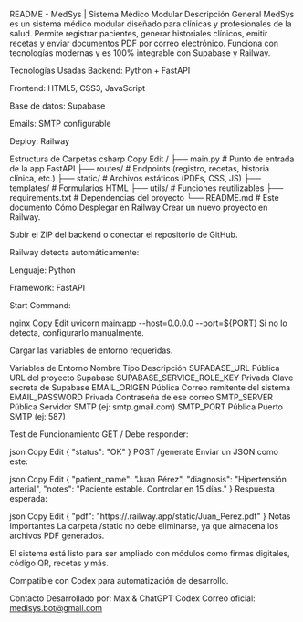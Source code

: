 
README - MedSys | Sistema Médico Modular
Descripción General
MedSys es un sistema médico modular diseñado para clínicas y profesionales de la salud.
Permite registrar pacientes, generar historiales clínicos, emitir recetas y enviar documentos PDF por correo electrónico.
Funciona con tecnologías modernas y es 100% integrable con Supabase y Railway.

Tecnologías Usadas
Backend: Python + FastAPI

Frontend: HTML5, CSS3, JavaScript

Base de datos: Supabase

Emails: SMTP configurable

Deploy: Railway

Estructura de Carpetas
csharp
Copy
Edit
/
├── main.py                  # Punto de entrada de la app FastAPI
├── routes/                  # Endpoints (registro, recetas, historia clínica, etc.)
├── static/                  # Archivos estáticos (PDFs, CSS, JS)
├── templates/               # Formularios HTML
├── utils/                   # Funciones reutilizables
├── requirements.txt         # Dependencias del proyecto
└── README.md                # Este documento
Cómo Desplegar en Railway
Crear un nuevo proyecto en Railway.

Subir el ZIP del backend o conectar el repositorio de GitHub.

Railway detecta automáticamente:

Lenguaje: Python

Framework: FastAPI

Start Command:

nginx
Copy
Edit
uvicorn main:app --host=0.0.0.0 --port=${PORT}
Si no lo detecta, configurarlo manualmente.

Cargar las variables de entorno requeridas.

Variables de Entorno
Nombre	Tipo	Descripción
SUPABASE_URL	Pública	URL del proyecto Supabase
SUPABASE_SERVICE_ROLE_KEY	Privada	Clave secreta de Supabase
EMAIL_ORIGEN	Pública	Correo remitente del sistema
EMAIL_PASSWORD	Privada	Contraseña de ese correo
SMTP_SERVER	Pública	Servidor SMTP (ej: smtp.gmail.com)
SMTP_PORT	Pública	Puerto SMTP (ej: 587)

Test de Funcionamiento
GET /
Debe responder:

json
Copy
Edit
{ "status": "OK" }
POST /generate
Enviar un JSON como este:

json
Copy
Edit
{
  "patient_name": "Juan Pérez",
  "diagnosis": "Hipertensión arterial",
  "notes": "Paciente estable. Controlar en 15 días."
}
Respuesta esperada:

json
Copy
Edit
{
  "pdf": "https://<tu-app>.railway.app/static/Juan_Perez.pdf"
}
Notas Importantes
La carpeta /static no debe eliminarse, ya que almacena los archivos PDF generados.

El sistema está listo para ser ampliado con módulos como firmas digitales, código QR, recetas y más.

Compatible con Codex para automatización de desarrollo.

Contacto
Desarrollado por: Max & ChatGPT Codex
Correo oficial: medisys.bot@gmail.com
